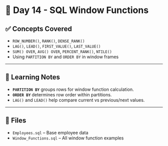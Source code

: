 # 📅 Day 14 - SQL Window Functions

## ✅ Concepts Covered

- `ROW_NUMBER()`, `RANK()`, `DENSE_RANK()`
- `LAG()`, `LEAD()`, `FIRST_VALUE()`, `LAST_VALUE()`
- `SUM() OVER`, `AVG() OVER`, `PERCENT_RANK()`, `NTILE()`
- Using `PARTITION BY` and `ORDER BY` in window frames

---

## 🧠 Learning Notes

- **`PARTITION BY`** groups rows for window function calculation.
- **`ORDER BY`** determines row order within partitions.
- `LAG()` and `LEAD()` help compare current vs previous/next values.

---

## 📂 Files

- `Employees.sql` – Base employee data
- `Window_Functions.sql` – All window function examples
